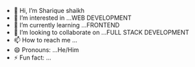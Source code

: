 - 👋 Hi, I’m Sharique shaikh
- 👀 I’m interested in ...WEB DEVELOPMENT 
- 🌱 I’m currently learning ...FRONTEND 
- 💞️ I’m looking to collaborate on ...FULL STACK DEVELOPMENT
- 📫 How to reach me ...
- 😄 Pronouns: ...He/Him
- ⚡ Fun fact: ...

<!---
Shazaam07/Shazaam07 is a ✨ special ✨ repository because its `README.md` (this file) appears on your GitHub profile.
You can click the Preview link to take a look at your changes.
--->
